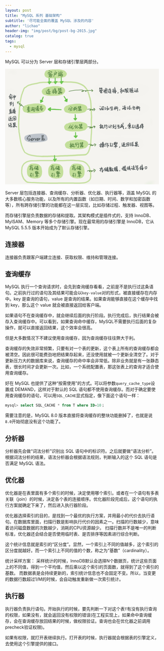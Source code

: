 ```yaml
---
layout: post
title: "MySQL 系列 基础架构"
subtitle: '尽可能全面的覆盖 MySQL 涉及的内容'
author: "lichao"
header-img: "img/post/bg/post-bg-2015.jpg"
catalog: true
tags:
  - mysql
---
```


MySQL 可以分为 Server 层和存储引擎层两部分。

![MySQL 逻辑架构图](/img/mysql/MySQL逻辑架构图.png)

Server 层包括连接器、查询缓存、分析器、优化器、执行器等，涵盖 MySQL 的大多数核心服务功能，以及所有的内置函数（如日期、时间、数学和加密函数等），所有跨存储引擎的功能都在这一层实现，比如存储过程、触发器、视图等。

而存储引擎层负责数据的存储和提取。其架构模式是插件式的，支持 InnoDB、MyISAM、Memory 等多个存储引擎。现在最常用的存储引擎是 InnoDB，它从 MySQL 5.5.5 版本开始成为了默认存储引擎。

## 连接器

连接器负责跟客户端建立连接、获取权限、维持和管理连接。

## 查询缓存

MySQL 执行一个查询请求时，会先到查询缓存看看，之前是不是执行过这条语句。之前执行过的语句及其结果可能会以```key-value```对的形式，被直接缓存在内存中。key 是查询的语句，value 是查询的结果。如果查询能够直接在这个缓存中找到 key，那么这个 value 就会被直接返回给客户端。

如果语句不在查询缓存中，就会继续后面的执行阶段。执行完成后，执行结果会被存入查询缓存中。可以看到，如果查询命中缓存，MySQL不需要执行后面的复杂操作，就可以直接返回结果，这个效率会很高。

但是大多数情况下不建议使用查询缓存，因为查询缓存往往弊大于利。

查询缓存的失效非常频繁，只要有对一个表的更新，这个表上所有的查询缓存都会被清空。因此很可能费劲地把结果存起来，还没使用就被一个更新全清空了。对于更新压力大的数据库来说，查询缓存的命中率会非常低。除非业务就是有一张静态表，很长时间才会更新一次。比如，一个系统配置表，那这张表上的查询才适合使用查询缓存。

好在 MySQL 也提供了这种“按需使用”的方式。可以将参数```query_cache_type```设置成 DEMAND，这样对于默认的 SQL 语句都不使用查询缓存。而对于确定要使用查询缓存的语句，可以用```SQL_CACHE```显式指定，像下面这个语句一样：

```sql
mysql> select SQL_CACHE * from T where ID=10；
```

需要注意的是，MySQL 8.0 版本直接将查询缓存的整块功能删掉了，也就是说```8.0```开始彻底没有这个功能了。

## 分析器

分析器先会做“词法分析”识别出 SQL 语句中的标识符。之后就要做“语法分析”。根据词法分析的结果，语法分析器会根据语法规则，判断输入的这个 SQL 语句是否满足 MySQL 语法。

## 优化器

优化器是在表里面有多个索引的时候，决定使用哪个索引。或者在一个语句有多表关联（join）的时候，决定各个表的连接顺序。优化器阶段完成后，这个语句的执行方案就确定下来了，然后进入执行器阶段。

优化器选择索引的目的，是找到一个最优的执行方案，并用最小的代价去执行语句。在数据库里面，扫描行数是影响执行代价的因素之一。扫描的行数越少，意味着访问磁盘数据的次数越少，消耗的CPU资源越少。
扫描行数并不是唯一的判断标准，优化器还会结合是否使用临时表、是否排序等因素进行综合判断。

这个统计信息就是索引的“区分度”。显然，一个索引上不同的值越多，这个索引的区分度就越好。而一个索引上不同的值的个数，称之为“基数”（cardinality）。

统计采样方案：
采样统计的时候，InnoDB默认会选择N个数据页，统计这些页面上的不同值，得到一个平均值，然后乘以这个索引的页面数，就得到了这个索引的基数。
而数据表是会持续更新的，索引统计信息也不会固定不变。所以，当变更的数据行数超过1/M的时候，会自动触发重新做一次索引统计。

## 执行器

执行器负责执行语句。开始执行的时候，要先判断一下对这个表```T```有没有执行查询的权限，如果没有，就会返回没有权限的错误(在工程实现上，如果命中查询缓存，会在查询缓存放回结果的时候，做权限验证。查询也会在优化器之前调用precheck验证权限)。

如果有权限，就打开表继续执行。打开表的时候，执行器就会根据表的引擎定义，去使用这个引擎提供的接口。

